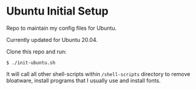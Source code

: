 # Ubuntu Initial Setup

Repo to maintain my config files for Ubuntu.

Currently updated for Ubuntu 20.04.

Clone this repo and run:

` $ ./init-ubuntu.sh `

It will call all other shell-scripts within `/shell-scripts` directory to remove bloatware, install programs that I usually use and install fonts.